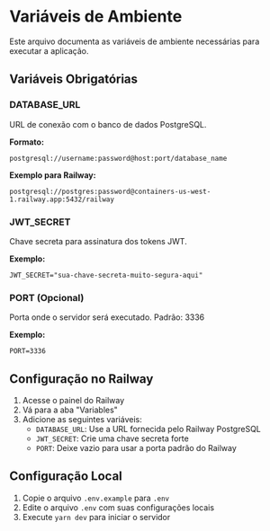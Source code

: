 # Variáveis de Ambiente

Este arquivo documenta as variáveis de ambiente necessárias para executar a aplicação.

## Variáveis Obrigatórias

### DATABASE_URL
URL de conexão com o banco de dados PostgreSQL.

**Formato:**
```
postgresql://username:password@host:port/database_name
```

**Exemplo para Railway:**
```
postgresql://postgres:password@containers-us-west-1.railway.app:5432/railway
```

### JWT_SECRET
Chave secreta para assinatura dos tokens JWT.

**Exemplo:**
```
JWT_SECRET="sua-chave-secreta-muito-segura-aqui"
```

### PORT (Opcional)
Porta onde o servidor será executado. Padrão: 3336

**Exemplo:**
```
PORT=3336
```

## Configuração no Railway

1. Acesse o painel do Railway
2. Vá para a aba "Variables"
3. Adicione as seguintes variáveis:
   - `DATABASE_URL`: Use a URL fornecida pelo Railway PostgreSQL
   - `JWT_SECRET`: Crie uma chave secreta forte
   - `PORT`: Deixe vazio para usar a porta padrão do Railway

## Configuração Local

1. Copie o arquivo `.env.example` para `.env`
2. Edite o arquivo `.env` com suas configurações locais
3. Execute `yarn dev` para iniciar o servidor 
